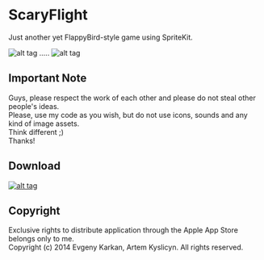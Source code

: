 ScaryFlight
===========

Just another yet FlappyBird-style game using SpriteKit.   

![alt tag](https://raw.github.com/EvgenyKarkan/ScaryFlight/master/ScaryFlight/ScaryFlight/Resources/Screen2.png) ..... 
![alt tag](https://raw.github.com/EvgenyKarkan/ScaryFlight/master/ScaryFlight/ScaryFlight/Resources/Screen.png)   

## Important Note  
Guys, please respect the work of each other and please do not steal other people's ideas.    
Please, use my code as you wish, but do not use icons, sounds and any kind of image assets.    
Think different ;)   
Thanks! 

## Download    
[![alt tag](https://raw.github.com/EvgenyKarkan/ScaryFlight/master/ScaryFlight/ScaryFlight/Resources/Download_on_the_App_Store_Badge_US-UK_135x40.png)](https://itunes.apple.com/ua/app/scary-flight/id824428528?mt=8)

## Copyright
Exclusive rights to distribute application through the Apple App Store belongs only to me.    
Copyright (c) 2014 Evgeny Karkan, Artem Kyslicyn. All rights reserved.
